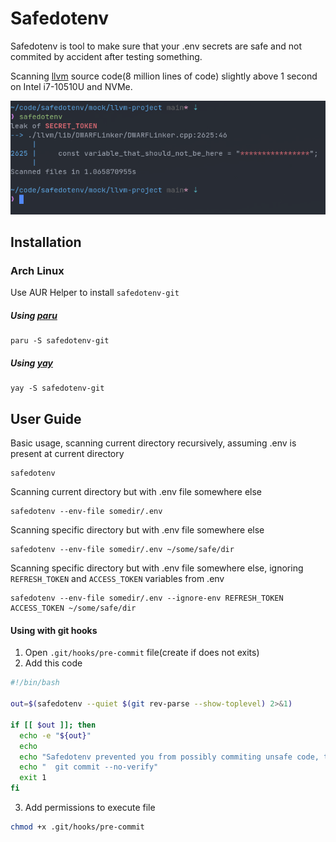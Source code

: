 # Safedotenv

Safedotenv is tool to make sure that your .env secrets are safe and not commited by accident after testing something.

Scanning [llvm](https://github.com/llvm/llvm-project) source code(8 million lines of code) slightly above 1 second on Intel i7-10510U and NVMe.

![scanning-llvm](docs/scanning-llvm.png)

## Installation

### Arch Linux

Use AUR Helper to install `safedotenv-git`

##### Using [paru](https://github.com/Morganamilo/paru)
```
paru -S safedotenv-git
```

##### Using [yay](https://github.com/Jguer/yay)
```
yay -S safedotenv-git
```

## User Guide

Basic usage, scanning current directory recursively, assuming .env is present at current directory

```
safedotenv
```

Scanning current directory but with .env file somewhere else

```
safedotenv --env-file somedir/.env
```

Scanning specific directory but with .env file somewhere else

```
safedotenv --env-file somedir/.env ~/some/safe/dir
```


Scanning specific directory but with .env file somewhere else, ignoring `REFRESH_TOKEN` and `ACCESS_TOKEN` variables from .env

```
safedotenv --env-file somedir/.env --ignore-env REFRESH_TOKEN ACCESS_TOKEN ~/some/safe/dir
```

#### Using with git hooks

1. Open `.git/hooks/pre-commit` file(create if does not exits)
2. Add this code
```bash
#!/bin/bash

out=$(safedotenv --quiet $(git rev-parse --show-toplevel) 2>&1)

if [[ $out ]]; then
  echo -e "${out}"
  echo
  echo "Safedotenv prevented you from possibly commiting unsafe code, to ignore that, use"
  echo "  git commit --no-verify"
  exit 1
fi
```
3. Add permissions to execute file
```bash
chmod +x .git/hooks/pre-commit
```
